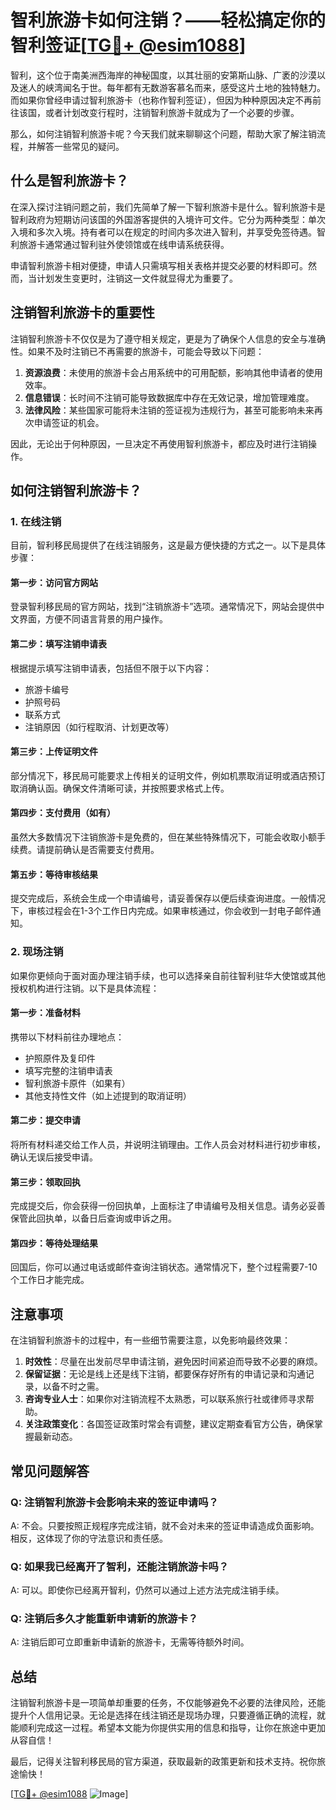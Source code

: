# 智利旅游卡如何注销？——轻松搞定你的智利签证[[TG💪+ @esim1088](https://t.me/s/esim1088)]

智利，这个位于南美洲西海岸的神秘国度，以其壮丽的安第斯山脉、广袤的沙漠以及迷人的峡湾闻名于世。每年都有无数游客慕名而来，感受这片土地的独特魅力。而如果你曾经申请过智利旅游卡（也称作智利签证），但因为种种原因决定不再前往该国，或者计划改变行程时，注销智利旅游卡就成为了一个必要的步骤。

那么，如何注销智利旅游卡呢？今天我们就来聊聊这个问题，帮助大家了解注销流程，并解答一些常见的疑问。

## 什么是智利旅游卡？

在深入探讨注销问题之前，我们先简单了解一下智利旅游卡是什么。智利旅游卡是智利政府为短期访问该国的外国游客提供的入境许可文件。它分为两种类型：单次入境和多次入境。持有者可以在规定的时间内多次进入智利，并享受免签待遇。智利旅游卡通常通过智利驻外使领馆或在线申请系统获得。

申请智利旅游卡相对便捷，申请人只需填写相关表格并提交必要的材料即可。然而，当计划发生变更时，注销这一文件就显得尤为重要了。

## 注销智利旅游卡的重要性

注销智利旅游卡不仅仅是为了遵守相关规定，更是为了确保个人信息的安全与准确性。如果不及时注销已不再需要的旅游卡，可能会导致以下问题：

1. **资源浪费**：未使用的旅游卡会占用系统中的可用配额，影响其他申请者的使用效率。
2. **信息错误**：长时间不注销可能导致数据库中存在无效记录，增加管理难度。
3. **法律风险**：某些国家可能将未注销的签证视为违规行为，甚至可能影响未来再次申请签证的机会。

因此，无论出于何种原因，一旦决定不再使用智利旅游卡，都应及时进行注销操作。

## 如何注销智利旅游卡？

### 1. 在线注销

目前，智利移民局提供了在线注销服务，这是最方便快捷的方式之一。以下是具体步骤：

#### 第一步：访问官方网站
登录智利移民局的官方网站，找到“注销旅游卡”选项。通常情况下，网站会提供中文界面，方便不同语言背景的用户操作。

#### 第二步：填写注销申请表
根据提示填写注销申请表，包括但不限于以下内容：
- 旅游卡编号
- 护照号码
- 联系方式
- 注销原因（如行程取消、计划更改等）

#### 第三步：上传证明文件
部分情况下，移民局可能要求上传相关的证明文件，例如机票取消证明或酒店预订取消确认函。确保文件清晰可读，并按照要求格式上传。

#### 第四步：支付费用（如有）
虽然大多数情况下注销旅游卡是免费的，但在某些特殊情况下，可能会收取小额手续费。请提前确认是否需要支付费用。

#### 第五步：等待审核结果
提交完成后，系统会生成一个申请编号，请妥善保存以便后续查询进度。一般情况下，审核过程会在1-3个工作日内完成。如果审核通过，你会收到一封电子邮件通知。

### 2. 现场注销

如果你更倾向于面对面办理注销手续，也可以选择亲自前往智利驻华大使馆或其他授权机构进行注销。以下是具体流程：

#### 第一步：准备材料
携带以下材料前往办理地点：
- 护照原件及复印件
- 填写完整的注销申请表
- 智利旅游卡原件（如果有）
- 其他支持性文件（如上述提到的取消证明）

#### 第二步：提交申请
将所有材料递交给工作人员，并说明注销理由。工作人员会对材料进行初步审核，确认无误后接受申请。

#### 第三步：领取回执
完成提交后，你会获得一份回执单，上面标注了申请编号及相关信息。请务必妥善保管此回执单，以备日后查询或申诉之用。

#### 第四步：等待处理结果
回国后，你可以通过电话或邮件查询注销状态。通常情况下，整个过程需要7-10个工作日才能完成。

## 注意事项

在注销智利旅游卡的过程中，有一些细节需要注意，以免影响最终效果：

1. **时效性**：尽量在出发前尽早申请注销，避免因时间紧迫而导致不必要的麻烦。
2. **保留证据**：无论是线上还是线下注销，都要保存好所有的申请记录和沟通记录，以备不时之需。
3. **咨询专业人士**：如果你对注销流程不太熟悉，可以联系旅行社或律师寻求帮助。
4. **关注政策变化**：各国签证政策时常会有调整，建议定期查看官方公告，确保掌握最新动态。

## 常见问题解答

### Q: 注销智利旅游卡会影响未来的签证申请吗？
A: 不会。只要按照正规程序完成注销，就不会对未来的签证申请造成负面影响。相反，这体现了你的守法意识和责任感。

### Q: 如果我已经离开了智利，还能注销旅游卡吗？
A: 可以。即使你已经离开智利，仍然可以通过上述方法完成注销手续。

### Q: 注销后多久才能重新申请新的旅游卡？
A: 注销后即可立即重新申请新的旅游卡，无需等待额外时间。

## 总结

注销智利旅游卡是一项简单却重要的任务，不仅能够避免不必要的法律风险，还能提升个人信用记录。无论是选择在线注销还是现场办理，只要遵循正确的流程，就能顺利完成这一过程。希望本文能为你提供实用的信息和指导，让你在旅途中更加从容自信！

最后，记得关注智利移民局的官方渠道，获取最新的政策更新和技术支持。祝你旅途愉快！

[[TG💪+ @esim1088](https://t.me/s/esim1088) ![Image](https://i.postimg.cc/4NQfJmqS/Snipaste-2025-05-13-00-14-12.png)]